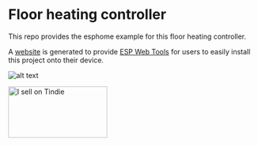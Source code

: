 # Floor heating controller

This repo provides the esphome example for this floor heating controller.

A [website](https://mrred2k.github.io/floorheatingcontroller/) is generated to provide [ESP Web Tools](https://esphome.github.io/esp-web-tools/) for users to 
easily install this project onto their device.

![alt text](https://mrred2k.github.io/floorheatingcontroller/hardware/archive/rev1/fhc-rev1-001_pcb.jpg)

<a href="https://www.tindie.com/stores/intail/?ref=offsite_badges&utm_source=sellers_mrred&utm_medium=badges&utm_campaign=badge_large"><img src="https://d2ss6ovg47m0r5.cloudfront.net/badges/tindie-larges.png" alt="I sell on Tindie" width="200" height="104"></a>